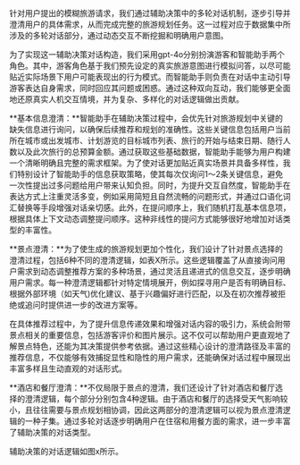 针对用户提出的模糊旅游请求，我们通过辅助决策中的多轮对话机制，逐步引导并澄清用户的具体需求，从而完成完整的旅游规划任务。这一过程对应于数据集中所涉及的多轮对话部分，通过动态交互不断挖掘和明确用户意图。

为了实现这一辅助决策对话构造，我们采用gpt-4o分别扮演游客和智能助手两个角色。其中，游客角色基于我们预先设定的真实旅游意图进行模拟问答，以尽可能贴近实际场景下用户可能表现出的行为模式。而智能助手则负责在对话中主动引导游客表达自身需求，同时回应其问题或困惑。通过这种双向互动，我们能够更全面地还原真实人机交互情境，并为复杂、多样化的对话逻辑做出贡献。

**基本信息澄清：**智能助手在辅助决策过程中，会优先针对旅游规划中关键的缺失信息进行询问，以确保后续推荐和规划的准确性。这些关键信息包括用户当前所在城市或出发城市、计划游览的目标城市列表、旅行的开始与结束日期、随行人数以及此次旅行的总预算金额。通过获取这些基础数据，智能助手能够为用户构建一个清晰明确且完整的需求框架。为了使对话更加贴近真实场景并具备多样性，我们特别设计了智能助手的信息获取策略，使其每次仅询问1～2条关键信息，避免一次性提出过多问题给用户带来认知负担。同时，为提升交互自然度，智能助手在表达方式上注重灵活多变，例如采用简短且自然流畅的问题形式，并通过口语化词汇替换等手段增强对话亲切感。此外，在提问顺序上，我们随机打乱基本信息项，根据具体上下文动态调整提问顺序。这种非线性的提问方式能够很好地增加对话类型的丰富性。

**景点澄清：**为了使生成的旅游规划更加个性化，我们设计了针对景点选择的澄清过程，包括6种不同的澄清逻辑，如表X所示。这些逻辑覆盖了从直接询问用户需求到动态调整推荐方案的多种场景，通过灵活且递进式的信息交互，逐步明确用户需求。每一种澄清逻辑都针对特定情境展开，例如探寻用户是否有明确目标、根据外部环境（如天气)优化建议、基于兴趣偏好进行匹配，以及在初次推荐被拒绝或追问时提供进一步的改进方案等。

在具体推荐过程中，为了提升信息传递效果和增强对话内容的吸引力，系统会附带景点相关的重要信息，包括游客评价和图片展示。这不仅可以帮助用户更直观地了解景点特色，还能为其决策提供参考依据。通过这些精心设计的澄清路径及丰富的推荐信息，不仅能够有效捕捉显性和隐性的用户需求，还能确保对话过程中展现出丰富多样且生动直观的对话形式。

**酒店和餐厅澄清：**不仅局限于景点的澄清，我们还设计了针对酒店和餐厅选择的澄清逻辑，每个部分分别包含4种逻辑。由于酒店和餐厅的选择受天气影响较小，且往往需要与景点规划相协调，因此这两部分的澄清逻辑可以视为景点澄清逻辑的一种子集。通过多轮对话逐步明确用户在住宿和用餐方面的需求，进一步丰富了辅助决策的对话类型。

辅助决策的对话逻辑如图x所示。
